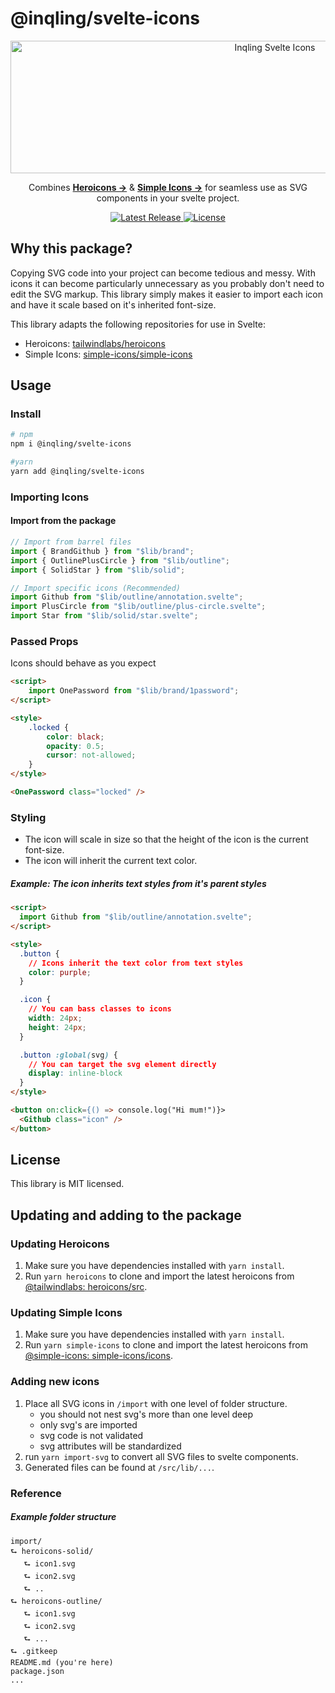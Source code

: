 # @inqling/svelte-icons

<p align="center">
  <img src="https://github.com/Inqling/svelte-icons/blob/main/static/banner.png" alt="Inqling Svelte Icons" width="830" height="212">
</p>

<p align="center">
  Combines <a href="https://heroicons.com"><strong>Heroicons &rarr;</strong></a> & <a href="https://simpleicons.org/"><strong>Simple Icons &rarr;</strong></a> for seamless use as SVG components in your svelte project.
</p>

<p align="center">
    <a href="https://www.npmjs.com/package/@inqling/svelte-icons">
		<img src="https://img.shields.io/npm/v/@inqling/svelte-icons" alt="Latest Release">
	</a>
    <a href="https://github.com/Inqling/svelte-icons/blob/main/LICENSE">
		<img src="https://img.shields.io/npm/l/@inqling/svelte-icons.svg" alt="License">
	</a>
</p>

## Why this package?

Copying SVG code into your project can become tedious and messy. With icons it can become particularly unnecessary as you probably don't need to edit the SVG markup. This library simply makes it easier to import each icon and have it scale based on it's inherited font-size.

This library adapts the following repositories for use in Svelte:

-   Heroicons: [tailwindlabs/heroicons](https://github.com/tailwindlabs/heroicons)
-   Simple Icons: [simple-icons/simple-icons](https://github.com/simple-icons/simple-icons)

## Usage

### Install

```bash
# npm
npm i @inqling/svelte-icons
```

```bash
#yarn
yarn add @inqling/svelte-icons
```

### Importing Icons

#### Import from the package

```js
// Import from barrel files
import { BrandGithub } from "$lib/brand";
import { OutlinePlusCircle } from "$lib/outline";
import { SolidStar } from "$lib/solid";

// Import specific icons (Recommended)
import Github from "$lib/outline/annotation.svelte";
import PlusCircle from "$lib/outline/plus-circle.svelte";
import Star from "$lib/solid/star.svelte";
```

### Passed Props

Icons should behave as you expect

```html
<script>
	import OnePassword from "$lib/brand/1password";
</script>

<style>
	.locked {
		color: black;
		opacity: 0.5;
		cursor: not-allowed;
	}
</style>

<OnePassword class="locked" />
```

### Styling

-   The icon will scale in size so that the height of the icon is the current font-size.
-   The icon will inherit the current text color.

##### Example: The icon inherits text styles from it's parent styles

```html
<script>
  import Github from "$lib/outline/annotation.svelte";
</script>

<style>
  .button {
    // Icons inherit the text color from text styles
    color: purple;
  }

  .icon {
    // You can bass classes to icons
    width: 24px;
    height: 24px;
  }

  .button :global(svg) {
    // You can target the svg element directly
    display: inline-block
  }
</style>

<button on:click={() => console.log("Hi mum!")}>
  <Github class="icon" />
</button>
```

## License

This library is MIT licensed.

## Updating and adding to the package

### Updating Heroicons

1. Make sure you have dependencies installed with `yarn install`.
2. Run `yarn heroicons` to clone and import the latest heroicons from [@tailwindlabs: heroicons/src](https://github.com/tailwindlabs/heroicons/tree/master/src).

### Updating Simple Icons

1. Make sure you have dependencies installed with `yarn install`.
2. Run `yarn simple-icons` to clone and import the latest heroicons from [@simple-icons: simple-icons/icons](https://github.com/simple-icons/simple-icons/tree/develop/icons).

### Adding new icons

1. Place all SVG icons in `/import` with one level of folder structure.
    - you should not nest svg's more than one level deep
    - only svg's are imported
    - svg code is not validated
    - svg attributes will be standardized
2. run `yarn import-svg` to convert all SVG files to svelte components.
3. Generated files can be found at `/src/lib/...`.

### Reference

##### Example folder structure

```
import/
⮑ heroicons-solid/
   ⮑ icon1.svg
   ⮑ icon2.svg
   ⮑ ..
⮑ heroicons-outline/
   ⮑ icon1.svg
   ⮑ icon2.svg
   ⮑ ...
⮑ .gitkeep
README.md (you're here)
package.json
...
```
